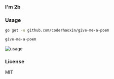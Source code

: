 
### I'm 2b

### Usage

```bash
go get -u github.com/coderhaoxin/give-me-a-poem

give-me-a-poem
```

![usage](https://cloud.githubusercontent.com/assets/8917336/19720614/7fea16fa-9ba1-11e6-8518-53befc710c02.jpeg)

### License
MIT

